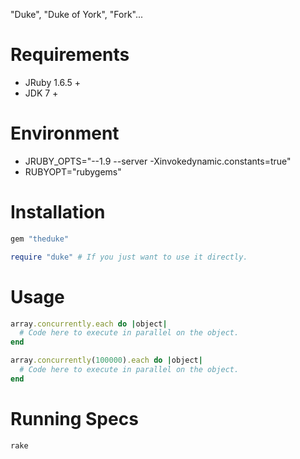 "Duke", "Duke of York", "Fork"...

Requirements
============
- JRuby 1.6.5 +
- JDK 7 +

Environment
===========
- JRUBY_OPTS="--1.9 --server -Xinvokedynamic.constants=true"
- RUBYOPT="rubygems"

Installation
============
```ruby
gem "theduke"

require "duke" # If you just want to use it directly.
```

Usage
=====
```ruby
array.concurrently.each do |object|
  # Code here to execute in parallel on the object.
end

array.concurrently(100000).each do |object|
  # Code here to execute in parallel on the object.
end
```

Running Specs
=============
```ruby
rake
```
